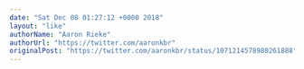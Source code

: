 ```yaml
---
date: "Sat Dec 08 01:27:12 +0000 2018"
layout: "like"
authorName: "Aaron Rieke"
authorUrl: "https://twitter.com/aaronkbr"
originalPost: "https://twitter.com/aaronkbr/status/1071214578980261888"
---
```

